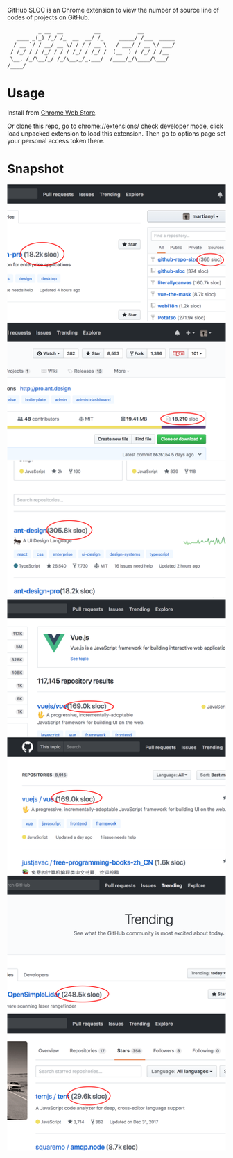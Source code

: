GitHub SLOC is an Chrome extension to view the number of source line of codes of projects on GitHub.

```
          _ __  __          __            __          
   ____ _(_) /_/ /_  __  __/ /_     _____/ /___  _____
  / __ `/ / __/ __ \/ / / / __ \   / ___/ / __ \/ ___/
 / /_/ / / /_/ / / / /_/ / /_/ /  (__  ) / /_/ / /__  
 \__, /_/\__/_/ /_/\__,_/_.___/  /____/_/\____/\___/  
/____/                                                
```

# Usage

Install from [Chrome Web Store](https://chrome.google.com/webstore/detail/github-sloc/fkjjjamhihnjmihibcmdnianbcbccpnn). 

Or clone this repo, go to chrome://extensions/ check developer mode, click load unpacked extension to load this extension. 
Then go to options page set your personal access token there.

# Snapshot
![Snapshot](snapshot/1.png)
![Snapshot](snapshot/2.png)
![Snapshot](snapshot/3.png)
![Snapshot](snapshot/4.png)
![Snapshot](snapshot/5.png)
![Snapshot](snapshot/6.png)
![Snapshot](snapshot/7.png)



